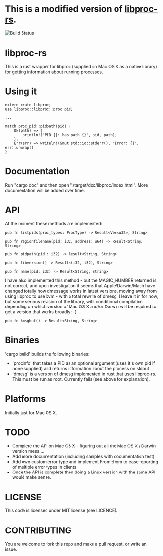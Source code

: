 # This is a modified version of [libproc-rs](https://github.com/andrewdavidmackenzie/libproc-rs).

![Build Status](https://travis-ci.org/andrewdavidmackenzie/libproc-rs.svg?branch=master "Mac OS X")

# libproc-rs
This is a rust wrapper for libproc (supplied on Mac OS X as a native library) for getting information about running processes.

# Using it
```
extern crate libproc;
use libproc::libproc::proc_pid;

...

match proc_pid::pidpath(pid) {
    Ok(path) => {
        println!("PID {}: has path {}", pid, path);
    },
    Err(err) => writeln!(&mut std::io::stderr(), "Error: {}", err).unwrap()
}
```

# Documentation
Run "cargo doc" and then open "./target/doc/libproc/index.html".
More documentation will be added over time.

# API
At the moment these methods are implemented:
```
pub fn listpids(proc_types: ProcType) -> Result<Vec<u32>, String>
```
```
pub fn regionfilename(pid: i32, address: u64) -> Result<String, String>
```
```
pub fn pidpath(pid : i32) -> Result<String, String>
```
```
pub fn libversion() -> Result<(i32, i32), String>
```
```
pub fn name(pid: i32) -> Result<String, String>
```

I have also implemented this method - but the MAGIC_NUMBER returned is not correct, 
and upon investigation it seems that Apple/Darwin/Mach have changed totally how dmessage works in 
latest versions, moving away from using libproc to use kvm - with a total rewrite of dmesg.
I leave it in for now, but some serious revision of the library, with conditional compilation depending on
which version of Mac OS X and/or Darwin will be required to get a version that works broadly :-(

```
pub fn kmsgbuf() -> Result<String, String>
```

# Binaries
'cargo build' builds the following binaries:
- 'procinfo' that takes a PID as an optional argument (uses it's own pid if none supplied) and returns information about the process on stdout
- 'dmesg' is a version of dmesg implemented in rust that uses libproc-rs. This must be run as root. Currently fails (see above for explanation).

# Platforms
Initially just for Mac OS X.

# TODO
- Complete the API on Mac OS X - figuring out all the Mac OS X / Darwin version mess....
- Add more documentation (including samples with documentation test)
- Add own custom error type and implement From::from to ease reporting of multiple error types in clients
- Once the API is complete then doing a Linux version with the same API would make sense.

# LICENSE
This code is licensed under MIT license (see LICENCE).

# CONTRIBUTING
You are welcome to fork this repo and make a pull request, or write an issue.
